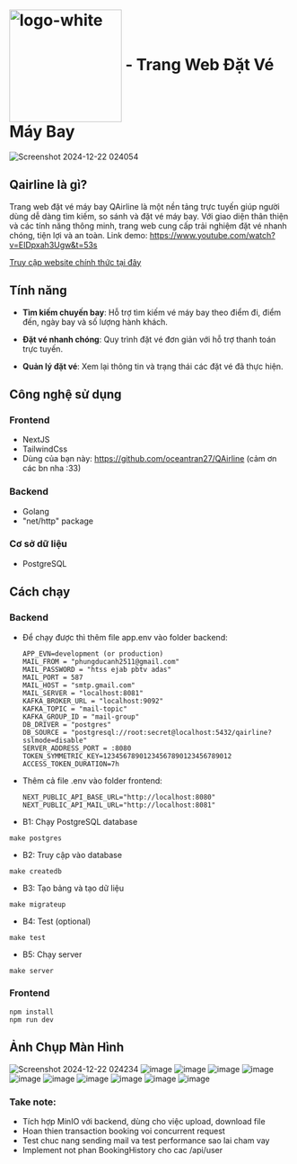 # <img src="https://github.com/user-attachments/assets/d604f059-ff5d-4b2d-a201-17cd3d211165" alt="logo-white" style="width: 200px; display: inline-block; vertical-align: middle;"> - <span style="padding-bottom: 50px;">Trang Web Đặt Vé Máy Bay</span>

![Screenshot 2024-12-22 024054](https://github.com/user-attachments/assets/3616554a-92ff-4023-b21e-979cf2a29660)

## Qairline là gì?

Trang web đặt vé máy bay QAirline là một nền tảng trực tuyến giúp người dùng dễ dàng tìm kiếm, so sánh và đặt vé máy bay. Với giao diện thân thiện và các tính năng thông minh, trang web cung cấp trải nghiệm đặt vé nhanh chóng, tiện lợi và an toàn. Link demo: https://www.youtube.com/watch?v=EIDpxah3Ugw&t=53s

[Truy cập website chính thức tại đây](https://www.qairline.website/)

## Tính năng

- **Tìm kiếm chuyến bay**: Hỗ trợ tìm kiếm vé máy bay theo điểm đi, điểm đến, ngày bay và số lượng hành khách.

- **Đặt vé nhanh chóng**: Quy trình đặt vé đơn giản với hỗ trợ thanh toán trực tuyến.

- **Quản lý đặt vé**: Xem lại thông tin và trạng thái các đặt vé đã thực hiện.

## Công nghệ sử dụng

### Frontend

- NextJS
- TailwindCss
- Dùng của bạn này: https://github.com/oceantran27/QAirline (cảm ơn các bn nha :33)

### Backend

- Golang
- "net/http" package

### Cơ sở dữ liệu

- PostgreSQL

## Cách chạy

### Backend

- Để chạy được thì thêm file app.env vào folder backend:
  ```
  APP_EVN=development (or production)
  MAIL_FROM = "phungducanh2511@gmail.com"
  MAIL_PASSWORD = "htss ejab pbtv adas"
  MAIL_PORT = 587
  MAIL_HOST = "smtp.gmail.com"
  MAIL_SERVER = "localhost:8081"
  KAFKA_BROKER_URL = "localhost:9092"
  KAFKA_TOPIC = "mail-topic"
  KAFKA_GROUP_ID = "mail-group"
  DB_DRIVER = "postgres"
  DB_SOURCE = "postgresql://root:secret@localhost:5432/qairline?sslmode=disable"
  SERVER_ADDRESS_PORT = :8080
  TOKEN_SYMMETRIC_KEY=12345678901234567890123456789012
  ACCESS_TOKEN_DURATION=7h
  ```
- Thêm cả file .env vào folder frontend:
  ```
  NEXT_PUBLIC_API_BASE_URL="http://localhost:8080"
  NEXT_PUBLIC_API_MAIL_URL="http://localhost:8081"
  ```

- B1: Chạy PostgreSQL database

```
make postgres
```

- B2: Truy cập vào database

```
make createdb
```

- B3: Tạo bảng và tạo dữ liệu

```
make migrateup
```

- B4: Test (optional)

```
make test
```

- B5: Chạy server

```
make server
```

### Frontend

```
npm install
npm run dev
```

## Ảnh Chụp Màn Hình

![Screenshot 2024-12-22 024234](https://github.com/user-attachments/assets/03ba9f8a-cef8-4a68-bf83-3544d0e5dd5a)
![image](https://github.com/user-attachments/assets/41e01cc0-613c-41b9-9287-8794c354bcf0)
![image](https://github.com/user-attachments/assets/3fe77d89-5bf3-47db-8f0f-9881c9145c15)
![image](https://github.com/user-attachments/assets/5a2119d8-0f9d-4005-9440-9b2dba689ca8)
![image](https://github.com/user-attachments/assets/f9a156c3-57fc-4c5a-bcfc-282fc5f84241)
![image](https://github.com/user-attachments/assets/47a73981-d7c9-464d-aeba-64d831ea348a)
![image](https://github.com/user-attachments/assets/e41a1f4b-e39f-4361-82c3-61abbd9f8ddc)
![image](https://github.com/user-attachments/assets/f73aa80e-6f95-4e40-9e2a-68f6436f62db)
![image](https://github.com/user-attachments/assets/b6724cf8-ec14-4c7c-a73f-1dd2bbf9139c)
![image](https://github.com/user-attachments/assets/146b978b-1b0d-4f0b-9e37-400716ff9a85)
![image](https://github.com/user-attachments/assets/d0800f80-1b12-4c59-942e-b5dea6d2a9c0)

### Take note:

- Tích hợp MinIO với backend, dùng cho việc upload, download file
- Hoan thien transaction booking voi concurrent request
- Test chuc nang sending mail va test performance sao lai cham vay
- Implement not phan BookingHistory cho cac /api/user
